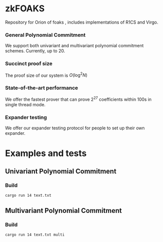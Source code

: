 # zkFOAKS

Repository for Orion of foaks , includes implementations of R1CS and Virgo.

### General Polynomial Commitment
We support both univariant and multivariant polynomial commitment schemes. Currently, up to 20.

### Succinct proof size
The proof size of our system is $O(\log^2 N)$

### State-of-the-art performance
We offer the fastest prover that can prove $2^{27}$ coefficients within $100$s in single thread mode.

### Expander testing
We offer our expander testing protocol for people to set up their own expander.

# Examples and tests
## Univariant Polynomial Commitment
### Build
```
cargo run 14 text.txt
```

## Multivariant Polynomial Commitment
### Build
```
cargo run 14 text.txt multi
```